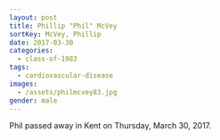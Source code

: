 ```yaml
---
layout: post
title: Phillip "Phil" McVey
sortKey: McVey, Phillip
date: 2017-03-30
categories:
  - class-of-1983
tags:
  - cardiovascular-disease
images:
  - /assets/philmcvey83.jpg
gender: male
---
```

Phil passed away in Kent on Thursday, March 30, 2017.